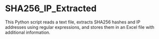# SHA256_IP_Extracted
This Python script reads a text file, extracts SHA256 hashes and IP addresses using regular expressions, and stores them in an Excel file with additional information.
